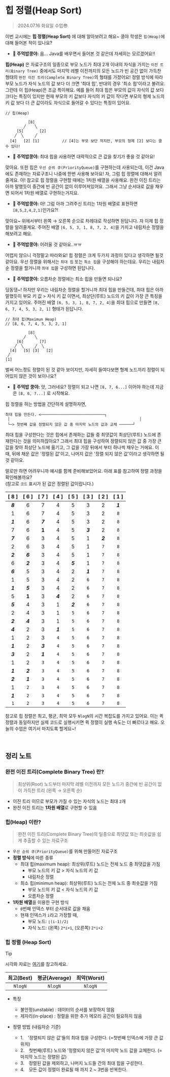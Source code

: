 # 힙 정렬(Heap Sort)

> 2024.07.16 화요일 수업😎


이번 교시에는 **힙 정렬(Heap Sort)** 에 대해 알아보려고 해요~ 쿵야 학생은 `힙(Heap)`에 대해 들어본 적이 있나요?

- **🍙 주먹밥쿵야:** 음... Java를 배우면서 들어본 것 같은데 자세히는 모르겠어요!!

**힙(Heap)** 은 자료구조의 일종으로 부모 노드가 최대 2개 이내의 자식을 가지는 `이진 트리(Binary Tree)` 중에서도 마지막 레벨 이전까지의 모든 노드가 빈 공간 없이 가득찬 형태의 `완전 이진 트리(Complete Binary Tree)`의 형태를 가졌어요! 정렬 방식에 따라 부모 노드가 자식 노드의 값 보다 더 크면 '최대 힙', 반대의 경우 '최소 힙'이라고 불려요. 그런데 이 힙(Heap)은 조금 특이해요. 예를 들어 최대 힙은 부모의 값이 자식의 값 보다 크다는 특징이 있지만 현재 부모의 키 값보다 자식의 키 값이 작다면 부모의 형제 노드의 키 값 보다 더 큰 값이라도 자식으로 들어갈 수 있다는 특징이 있어요. 

```
// 힙(Heap)

          [8]
        ╱    ╲
     [5]       [2]   
    ╱  ╲     ╱ 
  [4]   [2] [1]          // [4]는 부모 보단 작지만, 부모의 형제 [2] 보다는 클 수 있다!
```

- **🍙 주먹밥쿵야:** 최대 힙을 사용하면 대략적으로 큰 값을 찾기가 좋을 것 같아요!

맞아요. 또한 힙은 `우선 순위 큐(PriorityQueue)`를 구현하는데 사용되는데, 이건 Java에도 존재하는 자료구조니 나중에 한번 사용해 보아요! 자, 그럼 힙 정렬에 대해서 알려줄게요. 아! 참고로 힙 정렬을 구현할 때에는 1차원 배열을 사용해요. 완전 이진 트리는 아까 말했듯이 중간에 빈 공간이 없이 이루어져있어요. 그래서 그냥 순서대로 값을 채우면 되어서 1차원 배열로 구현하는거지요. 

- **🍙 주먹밥쿵야:** 아! 그럼 아까 그려주신 트리는 1차원 배열로 표현하면 `[8,5,2,4,2,1]`인가요?!

맞아요~ 위에서부터 왼쪽 → 오른쪽 순으로 차례대로 작성하면 된답니다. 자 이제 힙 정렬을 알려줄게요. 주어진 배열 `[6, 5, 3, 1, 8, 7, 2, 4]`을 가지고 내림차순 정렬을 해보려고 해요. 

- **🍙 주먹밥쿵야:** 어려울 것 같아요..ㅠㅠ

어렵지 않으니 걱정말고 따라와요! 힙 정렬은 크게 두가지 과정이 있다고 생각하면 될것 같아요. 우선 정렬을 위해서는 `최대 힙` 또는 `최소 힙`을 구성해야 하는데요. 우리는 내림차순 정렬을 할거니까 `최대 힙`을 구성하면 된답니다. 

- **🍙 주먹밥쿵야:** 오름차순 정렬에는 최소 힙을 만들면 되나요?

딩동댕~! 하지만 우리는 내림차순 정렬을 할거니까 최대 힙을 만들건데, 최대 힙은 아까 말했듯이 부모 키 값 > 자식 키 값 이면서, 최상단(루트) 노드의 키 값이 가장 큰 특징을 가지고 있어요. 주어진 배열 `[6, 5, 3, 1, 8, 7, 2, 4]`을 최대 힙으로 만들면 `[8, 6, 7, 4, 5, 3, 2, 1]` 형태가 된답니다.

```
// 최대 힙(Maximun Heap)
// [8, 6, 7, 4, 5, 3, 2, 1]

          [8]
        ╱    ╲
     [6]       [7]   
    ╱  ╲     ╱  ╲
  [4]   [5] [3]   [2]
 ╱
[1]
```
벌써 어느정도 정렬이 된 것 같아 보이지만, 자세히 들여다보면 형제 노드끼리 정렬이 되어있지 않은 것이 보이나요?

- **🍙 주먹밥 쿵야:** 앗, 그러네요? 정렬이 되고 나면 `[8, 7, 6...]` 이어야 하는데 지금은 `[8, 6, 7...]` 로 시작해요.

힙 정렬을 하는 방법을 간단하게 설명하자면, 
```
최대 힙을 만든다. <────────────────────────────┐
 │                                                         │
 └─> 첫번째 값을 정렬되지 않은 값 중 마지막 노드의 값과 교체 ──────┘
```

최대 힙을 구성한다는 것은 힙에서 존재하는 값들 중 최댓값이 최상단(루트) 노드에 존재한다는 것을 의미하잖아요? 그래서 최대 힙을 구성하여 정렬되지 않은 값 중 가장 큰 값을 찾아 최상단 노드에 옮기고, 그 값을 가장 뒤에서 부터 하나씩 채우는 거에요. 이 때, 뒤에 채운 값은 '정렬된 값'이고, 나머지 값은 '정렬 되지 않은 값'이라고 생각하면 될 것 같아요. 

말로만 하면 어려우니까 예시를 함께 준비해보았어요. 아래 표를 참고하여 정렬 과정을 확인해볼까요? <br/>
(참고로 `코드` 표시가 된 값은 정렬된 값이랍니다.)

| [ 8 ] | [ 6 ] | [ 7 ] | [ 4 ] | [ 5 ] | [ 3 ] | [ 2 ] | [ 1 ] |
|:-----:|:-----:|:-----:|:-----:|:-----:|:-----:|:-----:|:-----:|
| ***8*** | 6 | 7 | 4 | 5 | 3 | 2 | ***1*** |
| 1 | 6 | 7 | 4 | 5 | 3 | 2 | `8` |
| ***1*** | 6 | ***7*** | 4 | 5 | 3 | 2 | `8` |
| 7 | 6 | **1** | 4 | 5 | ***3*** | 2 | `8` |
| ***7*** | 6 | 3 | 4 | 5 | 1 | ***2*** | `8` |
| 2 | 6 | 3 | 4 | 5 | 1 | `7` | `8` |
| ***2*** | ***6*** | 3 | 4 | 5 | 1 | `7` | `8` |
| 6 | ***2*** | 3 | 4 | ***5*** | 1 | `7` | `8` |
| ***6*** | 5 | 3 | 4 | 2 | ***1*** | `7` | `8` |
| 1 | 5 | 3 | 4 | 2 | `6` | `7` | `8` |
| ***1*** | ***5*** | 3 | 4 | 2 | `6` | `7` | `8` |
| 5 | **1** | 3 | ***4*** | 2 | `6` | `7` | `8` |
| ***5*** | 4 | 3 | 1 | ***2*** | `6` | `7` | `8` |
| 2 | 4 | 3 | 1 | `5` | `6` | `7` | `8` |
| ***2*** | ***4*** | 3 | 1 | `5` | `6` | `7` | `8` |
| ***4*** | 2 | 3 | ***1*** | `5` | `6` | `7` | `8` |
| 1 | 2 | 3 | `4` | `5` | `6` | `7` | `8` |
| ***1*** | 2 | ***3*** | `4` | `5` | `6` | `7` | `8` |
| ***3*** | 2 | ***1*** | `4` | `5` | `6` | `7` | `8` |
| 1 | 2 | `3` | `4` | `5` | `6` | `7` | `8` |
| ***1*** | ***2*** | `3` | `4` | `5` | `6` | `7` | `8` |
| ***2*** | ***1*** | `3` | `4` | `5` | `6` | `7` | `8` |
| 1 | `2` | `3` | `4` | `5` | `6` | `7` | `8` |
| ***1*** | `2` | `3` | `4` | `5` | `6` | `7` | `8` |
| `1` | `2` | `3` | `4` | `5` | `6` | `7` | `8` |

참고로 힙 정렬은 최고, 평균, 최악 모두 `NlogN`의 시간 복잡도를 가지고 있어요. 이는 퀵 정렬과 동일하지만 실제 코드로 실행시키면 퀵 정렬이 실행 속도는 더 빠르다고 해요. 오늘의 수업은 여기서 마치도록 할게요~! 

<br/>

## 정리 노트
### 완전 이진 트리(Complete Binary Tree) 란?
> 최상위(Root) 노드부터 마지막 레벨 이전까지 모든 노드가 중간에 빈 공간이 없이 가득찬 트리 (왼쪽 → 오른쪽 순)
- 이진 트리 이므로 부모가 가질 수 있는 자식의 노드는 최대 `2`개
- 완전 이진 트리는 **1차원 배열**로 구현할 수 있음

### 힙(Heap) 이란?
> 완전 이진 트리(Complete Binary Tree)의 일종으로 최댓값 또는 최솟값을 쉽게 추출할 수 있는 자료구조
- `우선 순위 큐(PriorityQueue)`를 위해 만들어진 자료구조
- **정렬 방식**에 따른 종류
  - 최대 힙(maximum heap): 최상위(루트) 노드는 전체 노드 중 최댓값을 가짐
    - 부모 노드의 키 값 > 자식 노드의 키 값 
    - 내림차순 정렬 
  - 최소 힙(minimun heap): 최상위(루트) 노드는 전체 노드 중 최솟값을 가짐
    - 부모 노드의 키 값 < 자식 노드의 키 값
    - 오름차순 정렬
- **1차원 배열**을 이용한 구현 방식 
  - `0`번째 인덱스 부터 순서대로 값을 채움
  - 현재 인덱스가 `i`라고 가정할 때,
    - 부모 노드: `⌊(i-1)/2⌋`
    - 자식 노드: (왼쪽) `2*i+1`, (오른쪽) `2*i+2`
  
### 힙 정렬 (Heap Sort)

> [!Tip]
> 시각화 자료는 [여기](https://www.cs.usfca.edu/~galles/visualization/HeapSort.html)를 참고하세요.

| 최고(Best) | 평균(Average) | 최악(Worst) |   
| :-------: | :----------: | :--------: |   
| `NlogN` |  `NlogN` | `NlogN` |

- 특징
  - 불안정(unstable) : 데이터의 순서를 보장하지 않음
  - 제자리(in-place) : 정렬을 위한 추가 메모리 공간이 필요하지 않음
    
- 정렬 방법 (내림차순 기준)
  - 1.　'정렬되지 않은 값'들의 최대 힙을 구성한다. (=첫번째 인덱스에 가장 큰 값 위치)
  - 2.　첫번째(루트) 노드와 '정렬되지 않은 값'의 마지막 노드 값을 교체한다. (=마지막 노드는 정렬된 값)
  - 3.　정렬된 값을 제외하고, 나머지 노드들 간의 최대 힙을 구성한다.
  - 4.　모든 값이 정렬이 완료될 때 까지 2 ~ 3번을 반복한다.

